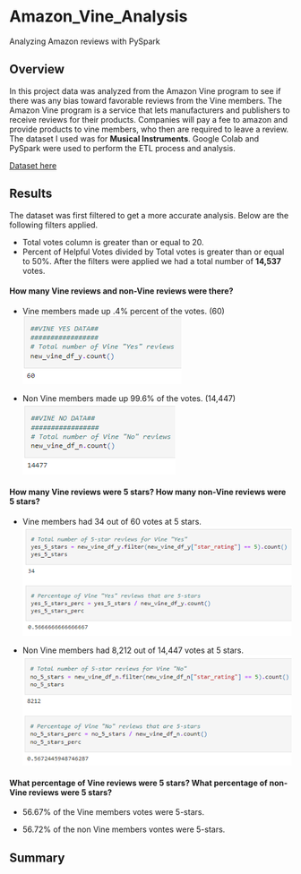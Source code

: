 # Amazon_Vine_Analysis
Analyzing Amazon reviews with PySpark

## Overview
In this project data was analyzed from the Amazon Vine program to see if there was any bias toward favorable reviews from the Vine members. The Amazon Vine program is a service that lets manufacturers and publishers to receive reviews for their products. Companies will pay a fee to amazon and provide products to vine members, who then are required to leave a review. The dataset I used was for **Musical Instruments**. Google Colab and PySpark were used to perform the ETL process and analysis.<br>

[Dataset here](https://s3.amazonaws.com/amazon-reviews-pds/tsv/amazon_reviews_us_Musical_Instruments_v1_00.tsv.gz)

## Results

The dataset was first filtered to get a more accurate analysis. Below are the following filters applied.
- Total votes column is greater than or equal to 20.
- Percent of Helpful Votes divided by Total votes is greater than or equal to 50%.
After the filters were applied we had a total number of **14,537** votes.

#### How many Vine reviews and non-Vine reviews were there?

- Vine members made up .4% percent of the votes. (60)
![Vine Votes](/Resources/vine_yes_votes.PNG)

- Non Vine members made up 99.6% of the votes. (14,447)
![Non Vine Votes](/Resources/vine_no_votes.PNG)

#### How many Vine reviews were 5 stars? How many non-Vine reviews were 5 stars?

- Vine members had 34 out of 60 votes at 5 stars.
![Vine 5-stars](/Resources/vine_yes_5stars.PNG)

- Non Vine members had 8,212 out of 14,447 votes at 5 stars.
![Non Vine 5-stars](/Resources/vine_no_5stars.PNG)

#### What percentage of Vine reviews were 5 stars? What percentage of non-Vine reviews were 5 stars?

- 56.67% of the Vine members votes were 5-stars.

- 56.72% of the non Vine members vontes were 5-stars.

## Summary

